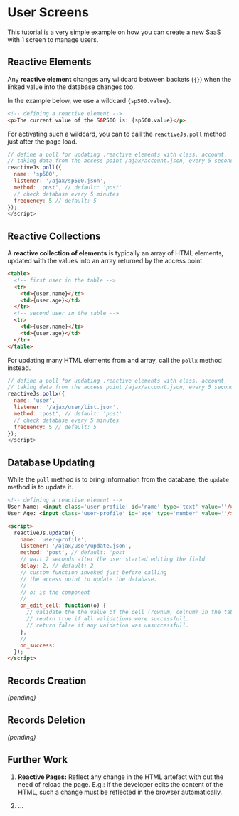 # User Screens

This tutorial is a very simple example on how you can create a new SaaS with 1 screen to manage users.

## Reactive Elements

Any **reactive element** changes any wildcard between backets (`{}`) when the linked value into the database changes too.

In the example below, we use a wildcard `{sp500.value}`.

```html
<!-- defining a reactive element -->
<p>The current value of the S&P500 is: {sp500.value}</p>
```

For activating such a wildcard, you can to call the `reactiveJs.poll` method just after the page load.

```javascript
// define a poll for updating .reactive elements with class. account, 
// taking data from the access point /ajax/account.json, every 5 seconds.
reactiveJs.poll({
  name: 'sp500', 
  listener: '/ajax/sp500.json', 
  method: 'post', // default: 'post'
  // check database every 5 minutes
  frequency: 5 // default: 5
});
</script>
```

## Reactive Collections

A **reactive collection of elements** is typically an array of HTML elements, updated with the values into an array returned by the access point.

```html
<table>
  <!-- first user in the table -->
  <tr>
    <td>{user.name}</td>
    <td>{user.age}</td>
  </tr>
  <!-- second user in the table -->
  <tr>
    <td>{user.name}</td>
    <td>{user.age}</td>
  </tr>
</table>
```

For updating many HTML elements from and array, call the `pollx` method instead.

```javascript
// define a poll for updating .reactive elements with class. account, 
// taking data from the access point /ajax/account.json, every 5 seconds.
reactiveJs.pollx({
  name: 'user', 
  listener: '/ajax/user/list.json', 
  method: 'post', // default: 'post'
  // check database every 5 minutes
  frequency: 5 // default: 5
});
</script>
```

## Database Updating

While the `poll` method is to bring information from the database, the `update` method is to update it. 

```html
<!-- defining a reactive element -->
User Name: <input class='user-profile' id='name' type='text' value=''/>
User Age: <input class='user-profile' id='age' type='number' value=''/>

<script>
  reactiveJs.update({
    name: 'user-profile', 
    listener: '/ajax/user/update.json', 
    method: 'post', // default: 'post'
    // wait 2 seconds after the user started editing the field
    delay: 2, // default: 2
    // custom function invoked just before calling 
    // the access point to update the database. 
    //
    // o: is the component 
    //
    on_edit_cell: function(o) {
      // validate the the value of the cell (rownum, colnum) in the table inside ctx.
      // reutrn true if all validations were successfull.
      // return false if any vaidation was unsuccessfull.
    },
    // 
    on_success:
  });
</script>
```

## Records Creation

_(pending)_

## Records Deletion

_(pending)_

## Further Work

1. **Reactive Pages:** Reflect any change in the HTML artefact with out the need of reload the page. E.g.: If the developer edits the content of the HTML, such a change must be reflected in the browser automatically.

2. ...
